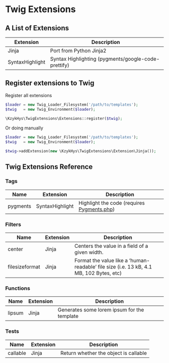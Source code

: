 Twig Extensions
===============

A List of Extensions
--------------------

Extension       | Description
----------------|-----------
Jinja           | Port from Python Jinja2
SyntaxHighlight | Syntax Highlighting (pygments/google-code-prettify)

Register extensions to Twig
-------------------------------

Register all extensions

``` php
$loader = new Twig_Loader_Filesystem('/path/to/templates');
$twig   = new Twig_Environment($loader);

\KzykHys\TwigExtensions\Extensions::register($twig);
```

Or doing manually

``` php
$loader = new Twig_Loader_Filesystem('/path/to/templates');
$twig   = new Twig_Environment($loader);

$twig->addExtension(new \KzykHys\TwigExtensions\Extension\Jinja());
```

Twig Extensions Reference
-------------------------

### Tags

Name           | Extension       | Description
---------------|-----------------|-------------
pygments       | SyntaxHighlight | Highlight the code (requires [Pygments.php][pygmentsphp])

### Filters

Name           | Extension       | Description
---------------|-----------------|-------------
center         | Jinja           | Centers the value in a field of a given width.
filesizeformat | Jinja           | Format the value like a ‘human-readable’ file size (i.e. 13 kB, 4.1 MB, 102 Bytes, etc)

### Functions

Name           | Extension       | Description
---------------|-----------------|-------------
lipsum         | Jinja           | Generates some lorem ipsum for the template

### Tests

Name           | Extension       | Description
---------------|-----------------|-------------
callable       | Jinja           | Return whether the object is callable

[pygmentsphp]: http://github.com/kzykhys/Pygments.php